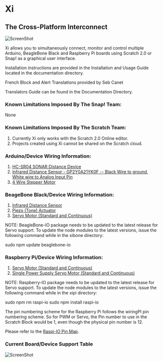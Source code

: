 Xi
======
## The Cross-Platform Interconnect

![ScreenShot](https://raw.github.com/MrYsLab/Xi/master/documentation/drawings/XiLogo.png)

Xi allows you to simultaneously connect, monitor and control multiple Arduino, 
BeagleBone Black and Raspberry Pi boards using Scratch 2.0 or Snap! as a graphical user interface.

Installation instructions are provided in the Installation and Usage Guide located in the documentation directory.

French Block and Alert Translations provided by Seb Canet

Translators Guide can be found in the Documentation Directory.

### Known Limitations Imposed By The Snap! Team:
None

### Known Limitations Imposed By The Scratch Team:
1. Currently Xi only works with the Scratch 2.0 Online editor.
2. Projects created using Xi cannot be shared on the Scratch cloud.


### Arduino/Device Wiring Information:
1.    [HC-SR04 SONAR Distance Device](https://github.com/rwaldron/johnny-five/blob/master/docs/ping.md)
2.    [Infrared Distance Sensor  - GP2Y0A21YK0F -- Black Wire to ground, White wire to Analog Input Pin](https://www.adafruit.com/products/164)
3.    [4 Wire Stepper Motor](https://learn.adafruit.com/adafruit-arduino-lesson-16-stepper-motors/breadboard-layout)

### BeageBone Black/Device Wiring Information:
1.    [Infrared Distance Sensor](https://raw.github.com/MrYsLab/Xi/master/documentation/drawings/BBB_infraredWiring.png)
2.    [Piezo (Tone) Actuator](https://raw.github.com/MrYsLab/Xi/master/documentation/drawings/BBB_PiezoWiring.png)
3.    [Servo Motor (Standard and Continuous)](https://raw.github.com/MrYsLab/Xi/master/documentation/drawings/BBBservoWiring.png)


NOTE: BeagleBone-IO package needs to be updated to the latest release for Servo support. To update the node modules
to the latest versions, issue the following command while in the xibone directory:

sudo npm update beaglebone-io


### Raspberry Pi/Device Wiring Information:
1.    [Servo Motor (Standard and Continuous)](https://raw.github.com/MrYsLab/Xi/master/documentation/drawings/RPiServoWiring.png)
2.    [Single Power Supply Servo Motor (Standard and Continuous)](https://raw.github.com/MrYsLab/Xi/master/documentation/drawings/RPiServoWiring2.png)

NOTE: Raspberry-IO package needs to be updated to the latest release for Servo support. To update the node modules
to the latest versions, issue the following command while in the xipi directory:

sudo npm rm raspi-io
sudo npm install raspi-io

The pin numbering scheme for the Raspberry Pi follows the wiringPI pin numbering scheme. So for PWM or Servo, the Pin number to
use in the Scratch Block would be 1, even though the physical pin number is 12.

Please refer to the [Raspi-IO Pin Map](https://github.com/bryan-m-hughes/raspi-io/wiki).


### Current Board/Device Support Table
![ScreenShot](https://raw.github.com/MrYsLab/Xi/master/documentation/drawings/StatusTable_31Dec14.png)